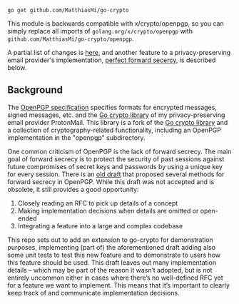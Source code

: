 ```
go get github.com/MatthiasMi/go-crypto
```

This module is backwards compatible with x/crypto/openpgp,
so you can simply replace all imports of `golang.org/x/crypto/openpgp` with
`github.com/MatthiasMi/go-crypto/openpgp`.

A partial list of changes is [here](https://github.com/ProtonMail/go-crypto/issues/21#issuecomment-492792917), and another feature to a privacy-preserving email provider's implementation, [perfect forward secercy](./doc_pfs.md), is described below.

## Background
The [OpenPGP specification](https://tools.ietf.org/html/rfc4880) specifies formats for encrypted messages, signed messages, etc. and the [Go crypto library](https://github.com/ProtonMail/go-crypto) of my privacy-preserving email provider ProtonMail. This library is a fork of the [Go crypto library](https://github.com/golang/crypto) and a collection of cryptography-related functionality, including an OpenPGP implementation in the "openpgp" subdirectory.

One common criticism of OpenPGP is the lack of forward secrecy. The main goal of forward secrecy is to protect the security of past sessions against future compromises of secret keys and passwords by using a unique key for every session. There is an [old draft](https://tools.ietf.org/html/draft-brown-pgp-pfs-03) that proposed several methods for forward secrecy in OpenPGP.
While this draft was not accepted and is obsolete, it still provides a good opportunity:

1. Closely reading an RFC to pick up details of a concept
2. Making implementation decisions when details are omitted or open-ended
3. Integrating a feature into a large and complex codebase

This repo sets out to add an extension to go-crypto for demonstration purposes, implementing (part of) the aforementioned draft adding also some unit tests to test this new feature and to demonstrate to users how this feature should be used.
This draft leaves out many implementation details – which may be part of the reason it wasn’t adopted, but is not entirely uncommon either in cases where there’s no  well-defined RFC yet for a feature we want to implement. This means that it’s important to clearly keep track of and communicate implementation decisions.